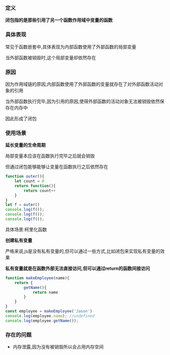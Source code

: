 ### 定义

**闭包指的是那些引用了另一个函数作用域中变量的函数**

### 具体表现

常见于函数嵌套中,具体表现为内部函数使用了外部函数的局部变量

当外部函数被销毁时,这个局部变量却依然存在

### 原因

因为作用域链的原因,内部函数使用了外部函数的变量就存在了对外部函数活动对象的引用

当外部函数执行完毕,因为引用的原因,使得外部函数的活动对象无法被销毁依然保存在内存中

因此形成了闭包

### 使用场景

**延长变量的生命周期**

局部变量本应该在函数执行完毕之后就会销毁

但通过闭包能够能够让变量在函数执行之后依然存在

```js
function outer(){
    let count = 0
    return function(){
        return count++
    }
}
let f = outer()
console.log(f());
console.log(f());
console.log(f());
```

具体场景:柯里化函数



**创建私有变量**

严格来说,js是没有私有变量的,但可以通过一些方式,比如闭包来实现私有变量的效果

**私有变量就是在函数外部无法直接访问,但可以通过return的函数间接访问**

```js
function makeEmployee(name){
    return {
        getName(){
            return name
        }
    }
}
const employee = makeEmployee('Jason')
console.log(employee.name); //undefined
console.log(employee.getName()); 
```



### 存在的问题

- 内存泄露,因为没有被销毁所以会占用内存空间











